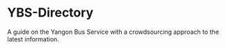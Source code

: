 # YBS-Directory
A guide on the Yangon Bus Service with a crowdsourcing approach to the latest information.
